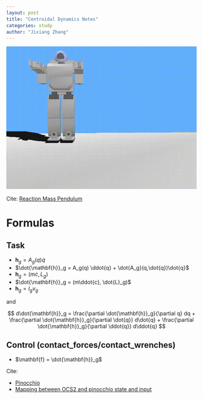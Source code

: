 ```yaml
---
layout: post
title: "Centroidal Dynamics Notes"
categories: study
author: "Jixiang Zhang"
---
```


![](/images/RMP.gif)

Cite: [Reaction Mass Pendulum](https://www.youtube.com/watch?v=Qf3iyco-3rc)

# Formulas

## Task

* $\mathbf{h}_g = A_g(q) \dot{q}$
* $\dot{\mathbf{h}}_g = A_g(q) \ddot{q} + \dot{A_g}(q,\dot{q})\dot{q}$
* $\mathbf{h}_g = (m\dot{c}, L_g)$
* $\dot{\mathbf{h}}_g = (m\ddot{c}, \dot{L}_g)$
* $\mathbf{h}_g = I_g v_g$

and

$$
d\dot{\mathbf{h}}_g = \frac{\partial \dot{\mathbf{h}}_g}{\partial q} dq
                    + \frac{\partial \dot{\mathbf{h}}_g}{\partial \dot{q}} d\dot{q}
                    + \frac{\partial \dot{\mathbf{h}}_g}{\partial \ddot{q}} d\ddot{q}
$$

## Control (contact_forces/contact_wrenches)

* $\mathbf{f} = \dot{\mathbf{h}}_g$

Cite:

* [Pinocchio](https://github.com/stack-of-tasks/pinocchio.git)
* [Mapping between OCS2 and pinocchio state and input](https://github.com/leggedrobotics/ocs2/issues/53#issue-1393265676)
